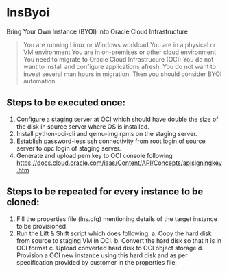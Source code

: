 # lnsByoi
Bring Your Own Instance (BYOI) into Oracle Cloud Infrastructure


> You are running Linux or Windows workload 
> You are in a physical or VM environment
> You are in on-premises or other cloud environment
> You need to migrate to Oracle Cloud Infrastrucure (OCI)
> You do not want to install and configure applications afresh.
> You do not want to invest several man hours in migration.
Then you should consider BYOI automation


Steps to be executed once:
--------------------------
1. Configure a staging server at OCI which should have double the size of the disk in source server where OS is installed.
2. Install python-oci-cli and qemu-img rpms on the staging server.
3. Establish password-less ssh connectivity from root login of source server to opc login of staging server.
4. Generate and upload pem key to OCI console following https://docs.cloud.oracle.com/iaas/Content/API/Concepts/apisigningkey.htm

Steps to be repeated for every instance to be cloned:
----------------------------------------------------
1. Fill the properties file (lns.cfg) mentioning details of the target instance to be provisioned.
2. Run the Lift & Shift script which does following:
   a. Copy the hard disk from source to staging VM in OCI.
   b. Convert the hard disk so that it is in OCI format
   c. Upload converted hard disk to OCI object storage
   d. Provision a OCI new instance using this hard disk and as per specification provided by customer in the properties file.
